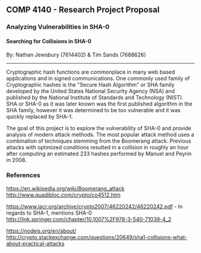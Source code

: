 ## COMP 4140 - Research Project Proposal ##
### Analyzing Vulnerabilities in SHA-0 ###
#### Searching for Collisions in SHA-0 ####
By: Nathan Jewsbury (7614402) & Tim Sands (7688626)
___

Cryptographic hash functions are commonplace in many web based applications and in signed communications. One commonly used family of Cryptographic hashes is the "Secure Hash Algorithm" or SHA family developed by the United States National Security Agency (NSA) and published by the National Institute of Standards and Technology (NIST). SHA or SHA-0 as it was later known was the first published algorithm in the SHA family, however it was determined to be too vulnerable and it was quickly replaced by SHA-1. 

The goal of this project is to explore the vulnerability of SHA-0 and provide analysis of modern attack methods. The most popular attack method uses a combination of techniques stemming from the Boomerang attack. Previous attacks with optimized conditions resulted in a collision in roughly an hour after computing an estimated 233 hashes performed by Manuel and Peyrin in 2008.


### References ###
https://en.wikipedia.org/wiki/Boomerang_attack
http://www.quadibloc.com/crypto/co4512.htm

https://www.iacr.org/archive/crypto2007/46220242/46220242.pdf - In regards to SHA-1, mentions SHA-0
http://link.springer.com/chapter/10.1007%2F978-3-540-71039-4_2

https://nodejs.org/en/about/
http://crypto.stackexchange.com/questions/20649/sha1-collisions-what-about-practical-attacks
